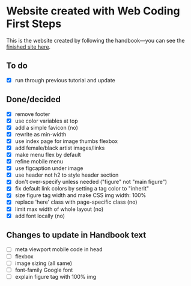 # Website created with Web Coding First Steps

This is the website created by following the handbook—you can see the [finished site here](https://daveeveritt.github.io/web-coding-first-site/).

## To do

- [x] run through previous tutorial and update

## Done/decided

- [x] remove footer
- [x] use color variables at top
- [x] add a simple favicon (no)
- [x] rewrite as min-width
- [x] use index page for image thumbs flexbox
- [x] add female/black artist images/links
- [x] make menu flex by default
- [x] refine mobile menu
- [x] use figcaption under image
- [x] use header not h2 to style header section
- [x] don't over-specify unless needed ("figure" not "main figure")
- [x] fix default link colors by setting a tag color to "inherit"
- [x] size figure tag width and make CSS img width: 100%
- [x] replace 'here' class with page-specific class (no)
- [x] limit max width of whole layout (no)
- [x] add font locally (no)

## Changes to update in Handbook text

- [ ] meta viewport mobile code in head
- [ ] flexbox
- [ ] image sizing (all same)
- [ ] font-family Google font
- [ ] explain figure tag with 100% img
